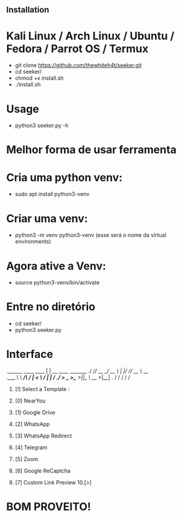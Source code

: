 ## Installation

# Kali Linux / Arch Linux / Ubuntu / Fedora / Parrot OS / Termux

- git clone https://github.com/thewhiteh4t/seeker.git
- cd seeker/
- chmod +x install.sh
- ./install.sh

# Usage

- python3 seeker.py -h

# Melhor forma de usar ferramenta 

# Cria uma python venv:
- sudo apt install python3-venv

# Criar uma venv:
- python3 -m venv python3-venv (esse será o nome da virtual environments)

# Agora ative a Venv:
- source python3-venv/bin/activate

# Entre no diretório
- cd seeker/
- python3 seeker.py

# Interface

.______  ____   ____  |  | __  ____ _______
./  ___/_/ __ \_/ __ \ |  |/ /_/ __ \\_  __ \
.\___ \ \  ___/\  ___/ |    < \  ___/ |  | \/
./____  > \___  >\___  >|__|_ \ \___  >|__|
.     \/      \/     \/      \/     \/



1. [!] Select a Template :

2. [0] NearYou
3. [1] Google Drive
4. [2] WhatsApp
5. [3] WhatsApp Redirect
6. [4] Telegram
7. [5] Zoom
8. [6] Google ReCaptcha
9. [7] Custom Link Preview
10.[>] 

# BOM PROVEITO!


